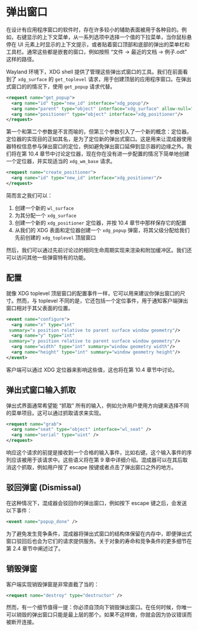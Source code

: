 # 弹出窗口

在设计有应用程序窗口的软件时，存在许多较小的辅助表面被用于各种目的。例如，右键显示的上下文菜单，从一系列选项中选择一个值的下拉菜单，当你鼠标悬停在 UI 元素上时显示的上下文提示，或者贴着窗口顶部和底部的弹出的菜单栏和工具栏。通常这些都是嵌套的窗口，例如按照 “文件 → 最近的文档 → 例子.odt” 这样的路径。

Wayland 环境下，XDG shell 提供了管理这些弹出式窗口的工具。我们在前面看到了 `xdg_surface` 的 `get_toplevel` 请求，用于创建顶层的应用程序窗口。在弹出式窗口的的情况下，使用 `get_popup` 请求代替。

```xml
<request name="get_popup">
  <arg name="id" type="new_id" interface="xdg_popup"/>
  <arg name="parent" type="object" interface="xdg_surface" allow-null="true"/>
  <arg name="positioner" type="object" interface="xdg_positioner"/>
</request>
```

第一个和第二个参数是不言而喻的，但第三个参数引入了一个新的概念：定位器。定位器的实现目的正如其名，是为了定位新的弹出式窗口。这是用来让混成器使用器特权信息参与弹出窗口的定位，例如避免弹出窗口延伸到显示器的边缘之外。我们将在第 10.4 章节中讨论定位器，现在你在没有进一步配置的情况下简单地创建一个定位器，并实现适当的 `xdg_wm_base` 请求。

```xml
<request name="create_positioner">
  <arg name="id" type="new_id" interface="xdg_positioner"/>
</request>
```

简而言之我们可以：

1. 创建一个新的 `wl_surface`
2. 为其分配一个 `xdg_surface`
3. 创建一个新的 `xdg_positioner` 定位器，并按 10.4 章节中那样保存它的配置
4. 从我们的 XDG 表面和定位器创建一个 `xdg_popup` 弹窗，将其父级分配给我们先前创建的 `xdg_toplevel` 顶层窗口

然后，我们可以通过先前讨论过的相同生命周期实现来渲染和附加缓冲区。我们还可以访问其他一些弹窗特有的功能。

## 配置

就像 XDG toplevel 顶层窗口的配置事件一样，它可以用来建议你弹出窗口的尺寸。然而，与 toplevel 不同的是，它还包括一个定位事件，用于通知客户端弹出窗口相对于其父表面的位置。

```xml
<event name="configure">
  <arg name="x" type="int"
 summary="x position relative to parent surface window geometry"/>
  <arg name="y" type="int"
 summary="y position relative to parent surface window geometry"/>
  <arg name="width" type="int" summary="window geometry width"/>
  <arg name="height" type="int" summary="window geometry height"/>
</event>
```

客户端可以通过 XDG 定位器来影响这些值，这也将在第 10.4 章节中讨论。

## 弹出式窗口输入抓取

弹出式界面通常希望能 “抓取” 所有的输入，例如允许用户使用方向键来选择不同的菜单项目。这可以通过抓取请求来实现。

```xml
<request name="grab">
  <arg name="seat" type="object" interface="wl_seat" />
  <arg name="serial" type="uint" />
</request>
```

响应这个请求的前提是接收到一个合格的输入事件，比如右键。这个输入事件的序列应该被用于该请求中。这些语义将在第 9 章中详细介绍。混成器可以在其后取消这个抓取，例如用户按了 escape 按键或者点击了弹出窗口之外的地方。

## 驳回弹窗 (Dismissal)

在这种情况下，混成器会驳回你的弹出窗口，例如按下 escape 键之后，会发送以下事件：

```xml
<event name="popup_done" />
```

为了避免发生竞争条件，混成器将弹出式窗口的结构体保留在内存中，即便弹出式窗口驳回后也会为它们的请求提供服务。关于对象的寿命和竞争条件的更多细节在第 2.4 章节中阐述过了。

## 销毁弹窗

客户端实现销毁弹窗是非常直截了当的：

```xml
<request name="destroy" type="destructor" />
```

然而，有一个细节值得一提：你必须自顶向下销毁弹出窗口。在任何时候，你唯一可以销毁的弹出窗口只能是最上层的那个。如果不这样做，你就会因为协议错误而被断开连接。